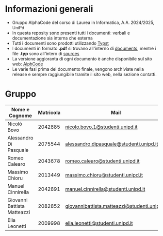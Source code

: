 # Informazioni generali
- Gruppo AlphaCode del corso di Laurea in Informatica, A.A. 2024/2025, UniPd
- In questa reposity sono presenti tutti i documenti: verbali e documentazione sia interna che esterna
- Tutti i documenti sono prodotti utilizzando [Typst](https://typst.app/)
- I documenti in formato **.pdf** si trovano all'interno di [documents](https://github.com/AlphaCodeSWE/AlphaCode-docs-file/tree/main/documents), mentre i file **.typ** sono all'intero di [sources](https://github.com/AlphaCodeSWE/AlphaCode-docs-file/tree/main/sources)
- La versione aggioranta di ogni documento è anche disponibile sul sito web: [AlphCode](https://alphacodeswe.github.io/AlphaCode-sito/)
- Le varie fasi prima del documento finale, vengono archiviate nella release e sempre raggiungibile tramite il sito web, nella sezione contatti.
# Gruppo
| Nome e Cognome | Matricola  | Mail   |
|-----------|-------------|-------------|
| Nicolò Bovo    | 2042885 | nicolo.bovo.1@studenti.unipd.it      |
|Alessandro Di Pasquale   | 2075544 | alessandro.dipasquale@studenti.unipd.it    |
| Romeo Calearo   | 2043678 | romeo.calearo@studenti.unipd.it     |
| Massimo Chioru  | 2013449| massimo.chioru@studenti.unipd.it     |
| Manuel Cinnirella  |2042891 | manuel.cinnirella@studenti.unipd.it    |
| Giovanni Battista Matteazzi    | 2082852 |giovannibattista.matteazzi@studenti.unipd.it     |
| Elia Leonetti  |2009998| elia.leonetti@studenti.unipd.it    |




